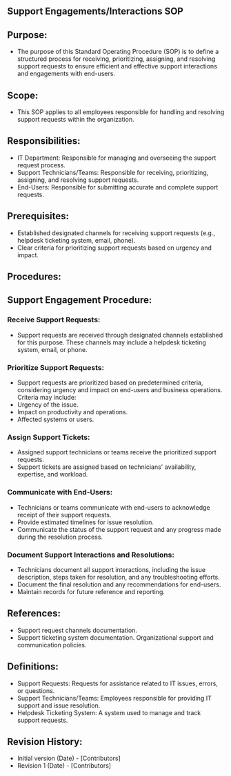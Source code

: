 ## Support Engagements/Interactions SOP
## Purpose:
- The purpose of this Standard Operating Procedure (SOP) is to define a structured process for receiving, prioritizing, assigning, and resolving support requests to ensure efficient and effective support interactions and engagements with end-users.
## Scope:
- This SOP applies to all employees responsible for handling and resolving support requests within the organization.
## Responsibilities:
- IT Department: Responsible for managing and overseeing the support request process.
- Support Technicians/Teams: Responsible for receiving, prioritizing, assigning, and resolving support requests.
- End-Users: Responsible for submitting accurate and complete support requests.
## Prerequisites:
- Established designated channels for receiving support requests (e.g., helpdesk ticketing system, email, phone).
- Clear criteria for prioritizing support requests based on urgency and impact.
## Procedures:
## Support Engagement Procedure:
### Receive Support Requests:
- Support requests are received through designated channels established for this purpose. These channels may include a helpdesk ticketing system, email, or phone.
### Prioritize Support Requests:
- Support requests are prioritized based on predetermined criteria, considering urgency and impact on end-users and business operations. Criteria may include:
- Urgency of the issue.
- Impact on productivity and operations.
- Affected systems or users.
### Assign Support Tickets:
- Assigned support technicians or teams receive the prioritized support requests.
- Support tickets are assigned based on technicians' availability, expertise, and workload.
### Communicate with End-Users:
- Technicians or teams communicate with end-users to acknowledge receipt of their support requests.
- Provide estimated timelines for issue resolution.
- Communicate the status of the support request and any progress made during the resolution process.
### Document Support Interactions and Resolutions:
- Technicians document all support interactions, including the issue description, steps taken for resolution, and any troubleshooting efforts.
- Document the final resolution and any recommendations for end-users.
- Maintain records for future reference and reporting.
## References:
- Support request channels documentation.
- Support ticketing system documentation.
Organizational support and communication policies.
## Definitions:
- Support Requests: Requests for assistance related to IT issues, errors, or questions.
- Support Technicians/Teams: Employees responsible for providing IT support and issue resolution.
- Helpdesk Ticketing System: A system used to manage and track support requests.
## Revision History:
- Initial version (Date) - [Contributors]
- Revision 1 (Date) - [Contributors]

